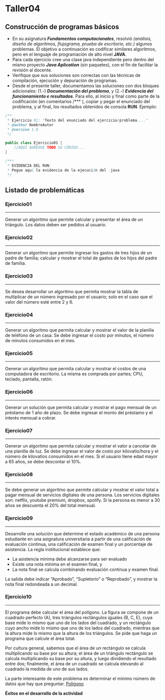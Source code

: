 # Taller04

## Construcción de programas básicos

* En su asignatura ***Fundamentos computacionales***, resolvió *(análisis, diseño de algoritmos, flujograma, prueba de escritorio, etc.)* algunos problemas. El objetivo a continuación es codificar similares algoritmos, pero en el lenguaje de programación de alto nivel **JAVA**. 
* Para cada ejercicio cree una clase java independiente pero dentro del mismo proyecto ***Java Aplication*** (sin paquetes), con el fin de facilitar la revisión al docente. 
* Verifique que sus soluciones son correctas con las técnicas de compilación, ejecución y depuración de programas. 
* Desde el presente taller, documentamos las soluciones con dos bloques adicionales: (1.-) ***Documentación del problema***, y (2.-) ***Evidencia del funcionamiento e resultados***. Para ello, al inicio y final como parte de la codificación (en comentarios /*** ), copiar y pegar el enunciado del problema, y al final, los resultados obtenidos de consola **RUN**. Ejemplo: 

```java
/**
 * Ejercicio 01: "Texto del enunciado del ejercicio/problema...."
 * @author NombreAutor
 * @version 1.0
 */

public class Ejercicio01 {
    //AQUÍ AGREGUE TODO SU CÓDIGO...
}

/***
 * EVIDENCIA DEL RUN:
 * Pegue aquí la evidencia de la ejecución del .java
 */
 ```


## Listado de problemáticas

### Ejercicio01
---
Generar un algoritmo que permite calcular y presentar el área de un triángulo. Los datos deben ser pedidos al usuario.

### Ejercicio02
---
Generar un algoritmo que permite ingresar los gastos de tres hijos de un padre de familia; calcular y  mostrar el total de gastos de los hijos del padre de familia.

### Ejercicio03
---
Se desea desarrollar un algoritmo que permita mostrar la tabla de multiplicar de un número ingresado por el usuario; solo en el caso que el valor del número esté entre 2 y 6.

### Ejercicio04
---
Generar un algoritmo que permita calcular y mostrar el valor de la planilla de teléfono de un casa. Se debe ingresar el costo por minutos, el número de minutos consumidos en el mes.

### Ejercicio05
---
Generar un algoritmo que permita calcular y mostrar el costos de una computadora de escritorio. La misma es comprada por partes; CPU, teclado, pantalla, ratón.

### Ejercicio06
---
Generar un solución que permita calcular y mostrar el pago mensual de un préstamo de 1 año de plazo. Se debe ingresar el monto del préstamo y el interés mensual a cobrar.

### Ejercicio07
---
Generar un algoritmo que permita calcular y mostrar el valor a cancelar de una planilla de luz. Se debe ingresar el valor de costo por kilovatio/hora y el número de kilovatios consumidos en el mes. Si el usuario tiene edad mayor a 65 años, se debe descontar el 10%.

### Ejercicio08
---
Se debe generar un algoritmo que permite calcular y mostrar el valor total a pagar mensual de servicios digitales de una persona. Los servicios digitales son: netflix, youtube premium, dropbox, spotify. Si la persona es menor a 30 años se descuenta el 20% del total mensual.

### Ejercicio09
---
Desarrolle una solución que determine el estado académico de una persona estudiante en una asignatura universitaria a partir de una calificación de evaluación continua, una calificación de examen final y un porcentaje de asistencia. La regla institucional establece que: 

- La asistencia mínima debe alcanzarse para ser evaluado
- Existe una nota mínima en el examen final, y 
- La nota final se calcula combinando evaluación continua y examen final. 

La salida debe indicar “Aprobado”, “Supletorio” o “Reprobado”, y mostrar la nota final redondeada a un decimal.

### Ejercicio10
---
El programa debe calcular el área del polígono. La figura se compone de un cuadrado perfecto (A), tres triángulos rectángulos iguales (B, C, E), cuya base mide lo mismo que uno de los lados del cuadrado, y un rectángulo cuyo ancho mide lo mismo que uno de los lados del cuadrado, mientras que la altura mide lo mismo que la altura de los triángulos. Se pide que haga un programa que calcule el área total.
 
Por cultura general, sabemos que el área de un rectángulo se calcula multiplicando su base por su altura; el área de un triángulo rectángulo se calcula multiplicando su base por su altura, y luego dividiendo el resultado entre dos; finalmente, el área de un cuadrado se calcula elevando al cuadrado la medida de uno de sus lados.

La parte interesante de este problema es determinar el mínimo número de datos que hay que preguntar.
[Poligono](./Img/Poligono.png)


**Éxitos en el desarrollo de la actividad**
